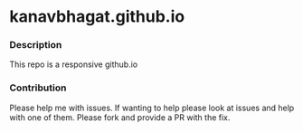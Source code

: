 # kanavbhagat.github.io
### Description 
This repo is a responsive github.io
### Contribution
Please help me with issues. If wanting to help please look at issues and help with one of them. Please fork and provide a PR with the fix.
